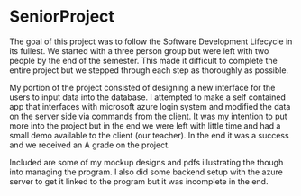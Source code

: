 # SeniorProject

The goal of this project was to follow the Software Development Lifecycle in its fullest. We started with a three person group
but were left with two people by the end of the semester. This made it difficult to complete the entire project but we stepped
through each step as thoroughly as possible.

My portion of the project consisted of designing a new interface for the users to input data into the database. I attempted
to make a self contained app that interfaces with microsoft azure login system and modified the data on the server side via
commands from the client. It was my intention to put more into the project but in the end we were left with little time and
had a small demo available to the client (our teacher). In the end it was a success and we received an A grade on the project.

Included are some of my mockup designs and pdfs illustrating the though into managing the program. I also did some backend setup
with the azure server to get it linked to the program but it was incomplete in the end.

